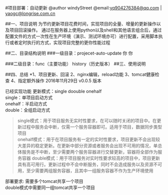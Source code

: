 
#项目部署：自动更新
@author windyStreet
@email:yq904276384@qq.com | yaogc@longrise.com.cn

##一、项目说明
为节约更新项目花费时间，实现项目的全量、增量的更新操作以及项目回滚操作。
通过在服务器上使用python以及shell和其他语言组合后，通过配置文件的方式一次性在生产环境（演示、测试环境亦可）进行配置，采用脚本执行或者定时执行的方式，实现项目完整的更你性能过程

##二、目录结构说明
###一级目录：projecet-auto-update
    你
        你
      
###二级目录：func（主要功能） history（历史版本） 
##三、使用说明

##四、总结
	*1、项目更新、回滚
	2、nginx编辑，reload功能
	3、tomcat健康检查
	4、指定额外操作
2016年11月29日 v0.0.5 版本


已经实现功能
更新模式：single doouble onehalf  
single：单项目启动方式  
onehalf：半启动方式  
double：全组启动方式  
>single模式：用于项目服务无实时性要求，在可以随时关闭的项目中。在更新过程中服务会中断，仅需一个服务容器即可。适用于项目，数据同步类型项目  
>onehalf模式：用于在项目服务有一定的实时性要求，项目更新不会出现较大差异的稳定更新。在更新中部分资源或者服务会出现不可用的情况，单总体服务是不中断，至少需要两个服务容器进行交替更新，容器将全部作为服务容器
>double模式：用于项目服务对实时性要求较高的项目中，项目更新具有高可用行。更新过程中不会中断服务，同时不会造成服务以及资源不可用，至少需要两组服务容器，且其中一组服务容器不作为生产环境使用

部署要求:
需要多个tomcat共享一个项目  
double模式中需要同一组tomcat共享一个项目


